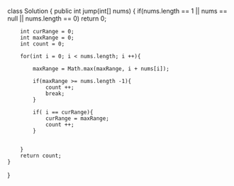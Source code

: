 class Solution {
    public int jump(int[] nums) {
        if(nums.length == 1 || nums == null || nums.length == 0) return 0;
        
        int curRange = 0;
        int maxRange = 0;
        int count = 0;
        
        for(int i = 0; i < nums.length; i ++){
            
            maxRange = Math.max(maxRange, i + nums[i]);
            
            if(maxRange >= nums.length -1){
                count ++;
                break;
            }
            
            if( i == curRange){
                curRange = maxRange;
                count ++;
            }
            
            
        }
        return count;
    }
}